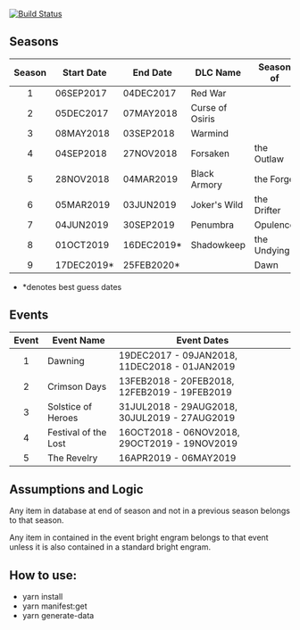 [![Build Status](https://travis-ci.org/DestinyItemManager/d2-additional-info.svg?branch=master)](https://travis-ci.org/DestinyItemManager/d2-additional-info)

## Seasons

| Season | Start Date  | End Date    | DLC Name        | Season of   |
| :----: | ----------- | ----------- | --------------- | ----------- |
|   1    | 06SEP2017   | 04DEC2017   | Red War         |             |
|   2    | 05DEC2017   | 07MAY2018   | Curse of Osiris |             |
|   3    | 08MAY2018   | 03SEP2018   | Warmind         |             |
|   4    | 04SEP2018   | 27NOV2018   | Forsaken        | the Outlaw  |
|   5    | 28NOV2018   | 04MAR2019   | Black Armory    | the Forge   |
|   6    | 05MAR2019   | 03JUN2019   | Joker's Wild    | the Drifter |
|   7    | 04JUN2019   | 30SEP2019   | Penumbra        | Opulence    |
|   8    | 01OCT2019   | 16DEC2019\* | Shadowkeep      | the Undying |
|   9    | 17DEC2019\* | 25FEB2020\* |                 | Dawn        |

- \*denotes best guess dates

## Events

| Event | Event Name           | Event Dates                                  |
| :---: | -------------------- | -------------------------------------------- |
|   1   | Dawning              | 19DEC2017 - 09JAN2018, 11DEC2018 - 01JAN2019 |
|   2   | Crimson Days         | 13FEB2018 - 20FEB2018, 12FEB2019 - 19FEB2019 |
|   3   | Solstice of Heroes   | 31JUL2018 - 29AUG2018, 30JUL2019 - 27AUG2019 |
|   4   | Festival of the Lost | 16OCT2018 - 06NOV2018, 29OCT2019 - 19NOV2019 |
|   5   | The Revelry          | 16APR2019 - 06MAY2019                        |

## Assumptions and Logic

Any item in database at end of season and not in a previous season belongs to that season.

Any item in contained in the event bright engram belongs to that event unless it is also contained in a standard bright engram.

## How to use:

- yarn install
- yarn manifest:get
- yarn generate-data

